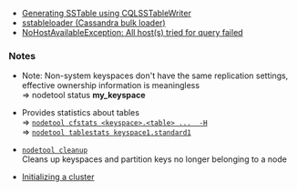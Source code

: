 + [Generating SSTable using CQLSSTableWriter](https://www.datastax.com/dev/blog/using-the-cassandra-bulk-loader-updated)
+ [sstableloader (Cassandra bulk loader)](https://docs.datastax.com/en/cassandra/2.1/cassandra/tools/toolsBulkloader_t.html)
+ [NoHostAvailableException: All host(s) tried for query failed](https://stackoverflow.com/a/33209236/4983501)

### Notes
+ Note: Non-system keyspaces don't have the same replication settings, effective ownership information is meaningless  
  => nodetool status **my_keyspace**

+ Provides statistics about tables  
  => [`nodetool cfstats <keyspace>.<table> ...  -H`](http://docs.datastax.com/en/cassandra/2.1/cassandra/tools/toolsCFstats.html)  
  => [`nodetool tablestats keyspace1.standard1`](https://docs.datastax.com/en/cassandra/3.0/cassandra/tools/toolsTablestats.html)
  
+ [`nodetool cleanup`](https://docs.datastax.com/en/cassandra/3.0/cassandra/tools/toolsCleanup.html)  
  Cleans up keyspaces and partition keys no longer belonging to a node  
  
+ [Initializing a cluster](https://docs.datastax.com/en/cassandra/3.0/cassandra/initialize/initTOC.html)  
